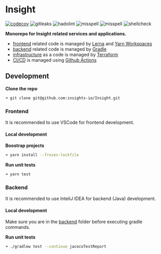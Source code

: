 # Insight

[![codecov](https://codecov.io/gh/insights-io/insight/branch/master/graph/badge.svg)](https://codecov.io/gh/insights-io/insight)
![gitleaks](https://github.com/insights-io/Insight/workflows/gitleaks/badge.svg)
![hadolint](https://github.com/insights-io/Insight/workflows/hadolint/badge.svg)
![misspell](https://github.com/insights-io/Insight/workflows/misspell/badge.svg)
![misspell](https://github.com/insights-io/Insight/workflows/misspell/badge.svg)
![shellcheck](https://github.com/insights-io/Insight/workflows/shellcheck/badge.svg)

**Monorepo for Insight related services and applications.**

- [frontend](frontend) related code is managed by [Lerna](https://github.com/lerna/lerna) and [Yarn Workspaces](https://yarnpkg.com/lang/en/docs/workspaces/)
- [backend](backend) related code is managed by [Gradle](http://gradle.org/)
- [infrastructure](infrastructure) as a code is managed by [Terraform](https://www.terraform.io/)
- [CI/CD](.github/workflows) is managed using [Github Actions](https://github.com/features/actions)

## Development

**Clone the repo**

```sh
➜ git clone git@github.com:insights-io/Insight.git
```

### Frontend

It is recommended to use VSCode for frontend development.

#### Local development

**Boostrap projects**

```sh
➜ yarn install --frozen-lockfile
```

**Run unit tests**

```sh
➜ yarn test
```

### Backend

It is recommended to use InteliJ IDEA for backend (Java) development.

#### Local development

Make sure you are in the [backend](backend) folder before executing gradle commands.

**Run unit tests**

```sh
➜ ./gradlew test --continue jacocoTestReport
```
